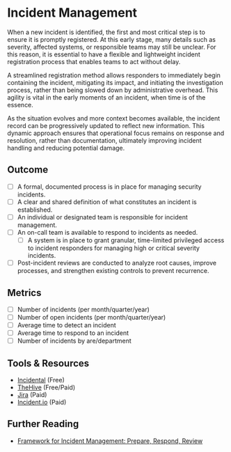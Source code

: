 # Incident Management

When a new incident is identified, the first and most critical step is to ensure it is promptly registered. At this early stage, many details such as severity, affected systems, or responsible teams may still be unclear. For this reason, it is essential to have a flexible and lightweight incident registration process that enables teams to act without delay.

A streamlined registration method allows responders to immediately begin containing the incident, mitigating its impact, and initiating the investigation process, rather than being slowed down by administrative overhead. This agility is vital in the early moments of an incident, when time is of the essence.

As the situation evolves and more context becomes available, the incident record can be progressively updated to reflect new information. This dynamic approach ensures that operational focus remains on response and resolution, rather than documentation, ultimately improving incident handling and reducing potential damage.

## Outcome

- [ ] A formal, documented process is in place for managing security incidents.
- [ ] A clear and shared definition of what constitutes an incident is established.
- [ ] An individual or designated team is responsible for incident management.
- [ ] An on-call team is available to respond to incidents as needed.
  - [ ] A system is in place to grant granular, time-limited privileged access to incident responders for managing high or critical severity incidents.
- [ ] Post-incident reviews are conducted to analyze root causes, improve processes, and strengthen existing controls to prevent recurrence.

## Metrics

- [ ] Number of incidents (per month/quarter/year)
- [ ] Number of open incidents (per month/quarter/year)
- [ ] Average time to detect an incident
- [ ] Average time to respond to an incident
- [ ] Number of incidents by are/department

## Tools & Resources

- [Incidental](https://github.com/incidentalhq/incidental) (Free)
- [TheHive](https://strangebee.com/) (Free/Paid)
- [Jira](https://www.atlassian.com/software/jira) (Paid)
- [Incident.io](https://incident.io/) (Paid)

## Further Reading

- [Framework for Incident Management: Prepare, Respond, Review](https://itrevolution.com/articles/new-framework-for-incident-management/)
